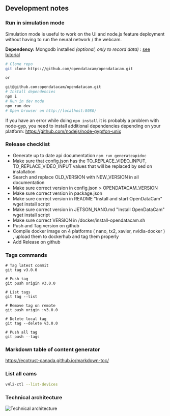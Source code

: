 ## Development notes

### Run in simulation mode

Simulation mode is useful to work on the UI and node.js feature deployment without having to run the neural network / the webcam.

**Dependency:** Mongodb installed _(optional, only to record data)_ : [see tutorial](https://docs.mongodb.com/manual/installation/#mongodb-community-edition)

```bash
# Clone repo
git clone https://github.com/opendatacam/opendatacam.git

or

git@github.com:opendatacam/opendatacam.git
# Install dependencies
npm i
# Run in dev mode
npm run dev
# Open browser on http://localhost:8080/
```

If you have an error while doing `npm install` it is probably a problem with node-gyp, you need to install additional dependencies depending on your platform: https://github.com/nodejs/node-gyp#on-unix

### Release checklist

- Generate up to date api documentation `npm run generateapidoc`
- Make sure that config.json has the TO_REPLACE_VIDEO_INPUT, TO_REPLACE_VIDEO_INPUT values that will be replaced by sed on installation
- Search and replace OLD_VERSION with NEW_VERSION in all documentation
- Make sure correct version in config.json > OPENDATACAM_VERSION
- Make sure correct version in package.json
- Make sure correct version in README "Install and start OpenDataCam" wget install script
- Make sure correct version in JETSON_NANO.md "Install OpenDataCam" wget install script
- Make sure correct VERSION in /docker/install-opendatacam.sh
- Push and Tag version on github
- Compile docker image on 4 platforms ( nano, tx2, xavier, nvidia-docker ) , upload them to dockerhub and tag them properly
- Add Release on github

### Tags commands

```
# Tag latest commit
git tag v3.0.0

# Push tag
git push origin v3.0.0

# List tags
git tag --list

# Remove tag on remote
git push origin :v3.0.0

# Delete local tag
git tag --delete v3.0.0

# Push all tag
git push --tags
```

### Markdown table of content generator

https://ecotrust-canada.github.io/markdown-toc/

### List all cams

```bash
v4l2-ctl --list-devices
```

### Technical architecture

![Technical architecture](https://user-images.githubusercontent.com/533590/60489282-3f2d1700-9ca4-11e9-932c-19bf84e04f9a.png)

